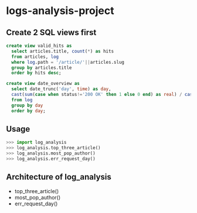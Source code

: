 # logs-analysis-project
## Create 2 SQL views first
```sql
create view valid_hits as
  select articles.title, count(*) as hits
  from articles, log
  where log.path = '/article/'||articles.slug
  group by articles.title
  order by hits desc;
```
```sql
create view date_overview as
  select date_trunc('day', time) as day,
  cast(sum(case when status!='200 OK' then 1 else 0 end) as real) / cast(sum(case when status!='' then 1 else 0 end) as real) as err_ratio
  from log
  group by day
  order by day;
```
## Usage
```python
>>> import log_analysis
>>> log_analysis.top_three_article()
>>> log_analysis.most_pop_author()
>>> log_analysis.err_request_day()
```
## Architecture of log_analysis
- top_three_article()
- most_pop_author()
- err_request_day()
